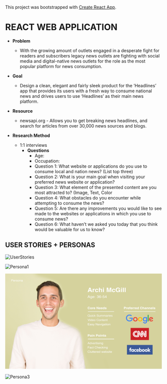This project was bootstrapped with [Create React App](https://github.com/facebook/create-react-app).

# REACT WEB APPLICATION

- **Problem**
  - With the growing amount of outlets engaged in a desperate fight for readers and subscribers legacy news outlets are fighting with social media and digital-native news outlets for the role as the most popular platform for news consumption.

- **Goal**
  - Design a clean, elegant and fairly sleek product for the ‘Headlines’ app that provides its users with a fresh way to consume national news and drives users to use ‘Headlines’ as their main news platform.

- **Resource**
  - newsapi.org - Allows you to get breaking news headlines, and search for articles from over 30,000 news sources and blogs.

- **Research Method**
  - 1:1 interviews
    - **Questions**
        - Age:
        - Occupation:
        - Question 1: What website or applications do you use to consume local and nation news? (List top three)
        - Question 2: What is your main goal when visiting your preferred news website or application?
        - Question 3: What element of the presented content are you most attracted to? (Image, Text, Color
        - Question 4: What obstacles do you encounter while attempting to consume the news?
        - Question 5: Are there any improvements you would like to see made to the websites or applications in which you use to consume news? 
        - Question 6: What haven’t we asked you today that you think would be valuable for us to know?

## USER STORIES + PERSONAS
![UserStories](./User-Stories-and-Personas/Interapt_GA_Project2_UserStories.png)

![Persona1](./User-Stories-and-Personas/Interapt_GA_Project2_Persona01.png)

![Persona2](./User-Stories-and-Personas/Interapt_GA_Project2_Persona02.png)

![Persona3](./User-Stories-and-Personas/Interapt_GA_Project2_Persona03.png)



